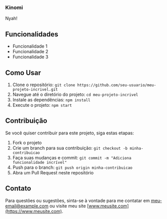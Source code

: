 ### Kinomi

Nyah!

## Funcionalidades

- Funcionalidade 1
- Funcionalidade 2
- Funcionalidade 3

## Como Usar

1. Clone o repositório: `git clone https://github.com/seu-usuario/meu-projeto-incrivel.git`
2. Navegue até o diretório do projeto: `cd meu-projeto-incrivel`
3. Instale as dependências: `npm install`
4. Execute o projeto: `npm start`

## Contribuição

Se você quiser contribuir para este projeto, siga estas etapas:

1. Fork o projeto
2. Crie um branch para sua contribuição: `git checkout -b minha-contribuicao`
3. Faça suas mudanças e commit: `git commit -m "Adiciona funcionalidade incrível"`
4. Push para o branch: `git push origin minha-contribuicao`
5. Abra um Pull Request neste repositório

## Contato

Para questões ou sugestões, sinta-se à vontade para me contatar em [meu-email@example.com](mailto:meu-email@example.com) ou visite meu site [www.meusite.com](https://www.meusite.com).
